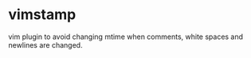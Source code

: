 # vimstamp
vim plugin to avoid changing mtime when comments, white spaces and newlines are changed.
